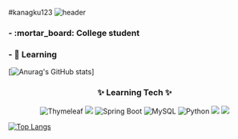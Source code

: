 #kanagku123
![header](https://capsule-render.vercel.app/api?type=cylinder&color=gradient&height=200&section=header&text=%20Kyoung%20kyu%20&fontSize=80&textBg=true&animation=twinkling)


<h3> - :mortar_board: College student </h3>
<h3> - 🌱 Learning  </h3>


[![Anurag's GitHub stats](https://github-readme-stats.vercel.app/api?username=kanagku123&include_all_commits=true&count_private=true&count_private=true&theme=tokyonight&hide=prs,issues)]

<h3 align="center">✨ Learning Tech ✨ </h3>
<p align="center">
  <img alt="Thymeleaf" src="https://img.shields.io/badge/Thymeleaf-005F0F?style=for-square&logo=Thymeleaf&logoColor=white"/>
  <img src="https://img.shields.io/badge/Spring-6DB33F?style=for-square&logo=Spring&logoColor=white">
  <img alt="Spring Boot" src="https://img.shields.io/badge/Spring%20Boot-6DB33F?style=for--square&logo=SpringBoot&logoColor=white"/>
  <img alt="MySQL" src="https://img.shields.io/badge/mysql-%2300f.svg?&style=for--square&logo=mysql&logoColor=white"/>
  <img alt="Python" src="https://img.shields.io/badge/Python-3776AB?style=for--square&logo=python&logoColor=white"/>
  <img src="https://img.shields.io/badge/Java-007396?style=plastic&logo=Java&logoColor=white"/> 
  <img src="https://img.shields.io/badge/HTML5-E34F26?style=plastic&amp;logo=HTML5&amp;logoColor=white"> 
</p>

[![Top Langs](https://github-readme-stats.vercel.app/api/top-langs/?username=kanagku123&layout=compact)](https://github.com/kanagku123/github-readme-stats)

